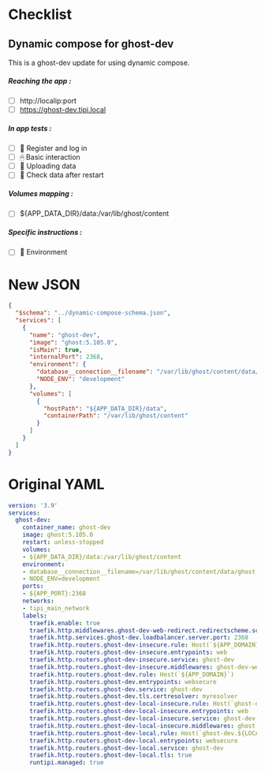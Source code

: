 # Checklist
## Dynamic compose for ghost-dev
This is a ghost-dev update for using dynamic compose.
##### Reaching the app :
- [ ] http://localip:port
- [ ] https://ghost-dev.tipi.local
##### In app tests :
- [ ] 📝 Register and log in
- [ ] 🖱 Basic interaction
- [ ] 🌆 Uploading data
- [ ] 🔄 Check data after restart
##### Volumes mapping :
- [ ] ${APP_DATA_DIR}/data:/var/lib/ghost/content
##### Specific instructions :
- [ ] 🌳 Environment

# New JSON
```json
{
  "$schema": "../dynamic-compose-schema.json",
  "services": [
    {
      "name": "ghost-dev",
      "image": "ghost:5.105.0",
      "isMain": true,
      "internalPort": 2368,
      "environment": {
        "database__connection__filename": "/var/lib/ghost/content/data/ghost.db",
        "NODE_ENV": "development"
      },
      "volumes": [
        {
          "hostPath": "${APP_DATA_DIR}/data",
          "containerPath": "/var/lib/ghost/content"
        }
      ]
    }
  ]
} 
```
# Original YAML
```yaml
version: '3.9'
services:
  ghost-dev:
    container_name: ghost-dev
    image: ghost:5.105.0
    restart: unless-stopped
    volumes:
    - ${APP_DATA_DIR}/data:/var/lib/ghost/content
    environment:
    - database__connection__filename=/var/lib/ghost/content/data/ghost.db
    - NODE_ENV=development
    ports:
    - ${APP_PORT}:2368
    networks:
    - tipi_main_network
    labels:
      traefik.enable: true
      traefik.http.middlewares.ghost-dev-web-redirect.redirectscheme.scheme: https
      traefik.http.services.ghost-dev.loadbalancer.server.port: 2368
      traefik.http.routers.ghost-dev-insecure.rule: Host(`${APP_DOMAIN}`)
      traefik.http.routers.ghost-dev-insecure.entrypoints: web
      traefik.http.routers.ghost-dev-insecure.service: ghost-dev
      traefik.http.routers.ghost-dev-insecure.middlewares: ghost-dev-web-redirect
      traefik.http.routers.ghost-dev.rule: Host(`${APP_DOMAIN}`)
      traefik.http.routers.ghost-dev.entrypoints: websecure
      traefik.http.routers.ghost-dev.service: ghost-dev
      traefik.http.routers.ghost-dev.tls.certresolver: myresolver
      traefik.http.routers.ghost-dev-local-insecure.rule: Host(`ghost-dev.${LOCAL_DOMAIN}`)
      traefik.http.routers.ghost-dev-local-insecure.entrypoints: web
      traefik.http.routers.ghost-dev-local-insecure.service: ghost-dev
      traefik.http.routers.ghost-dev-local-insecure.middlewares: ghost-dev-web-redirect
      traefik.http.routers.ghost-dev-local.rule: Host(`ghost-dev.${LOCAL_DOMAIN}`)
      traefik.http.routers.ghost-dev-local.entrypoints: websecure
      traefik.http.routers.ghost-dev-local.service: ghost-dev
      traefik.http.routers.ghost-dev-local.tls: true
      runtipi.managed: true
 
```
